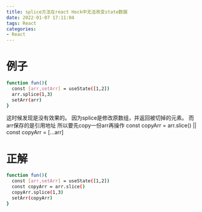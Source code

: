 ```yaml
---
title: splice方法在react Hock中无法改变state数据
date: 2022-01-07 17:11:04
tags: React
categories: 
- React
---
```


# 例子
``` bash
function fun(){
  const [arr,setArr] = useState([1,2])
  arr.splice(1,3)
  setArr(arr)
}

```
这时候发现是没有效果的。
因为splice是修改原数组，并返回被切掉的元素。
而arr保存的是引用地址
所以要先copy一份arr再操作
const copyArr = arr.slice()  ||  const copyArr = [...arr]

# 正解
``` bash
function fun(){
  const [arr,setArr] = useState([1,2])
  const copyArr = arr.slice() 
  copyArr.splice(1,3)
  setArr(copyArr)
}

```